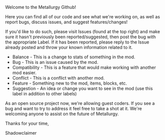 Welcome to the Metallurgy Github! 

Here you can find all of our code and see what we're working on, as well as report bugs, discuss issues, and suggest features/changes!

If you'd like to do such, please visit Issues (found at the top right) and make sure it hasn't previously been reported/suggested, then post the bug with the appropriate Label. If it has been reported, please reply to the Issue already posted and throw your known information related to it.

* Balance - This is a change to stats of something in the mod.
* Bug - This is an issue caused by the mod.
* Compatibility - This is a feature that would make working with another mod easier.
* Conflict - This is a conflict with another mod.
* Feature - Something new to the mod, items, blocks, etc.
* Suggestion - An idea or change you want to see in the mod (use this label in addition to other labels)

As an open source project now, we're allowing guest coders. If you see a bug and want to try to address it feel free to take a shot at it. We're welcoming anyone to assist on the future of Metallurgy.

Thanks for your time,

Shadowclaimer
